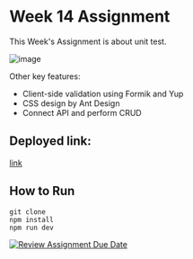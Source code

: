 # Week 14 Assignment

This Week's Assignment is about unit test.

![image](https://github.com/RevoU-FSSE-2/week-14-mfaisalkemal/assets/130155172/7194c838-dcf8-4e8d-a286-0feb6f73f926)



Other key features:
- Client-side validation using Formik and Yup
- CSS design by Ant Design
- Connect API and perform CRUD

## Deployed link: 
[link](https://650e850779d0587c756fc2d3--stupendous-chimera-640b3f.netlify.app/)

## How to Run
```
git clone
npm install
npm run dev
```

[![Review Assignment Due Date](https://classroom.github.com/assets/deadline-readme-button-24ddc0f5d75046c5622901739e7c5dd533143b0c8e959d652212380cedb1ea36.svg)](https://classroom.github.com/a/EjimcIPa)
